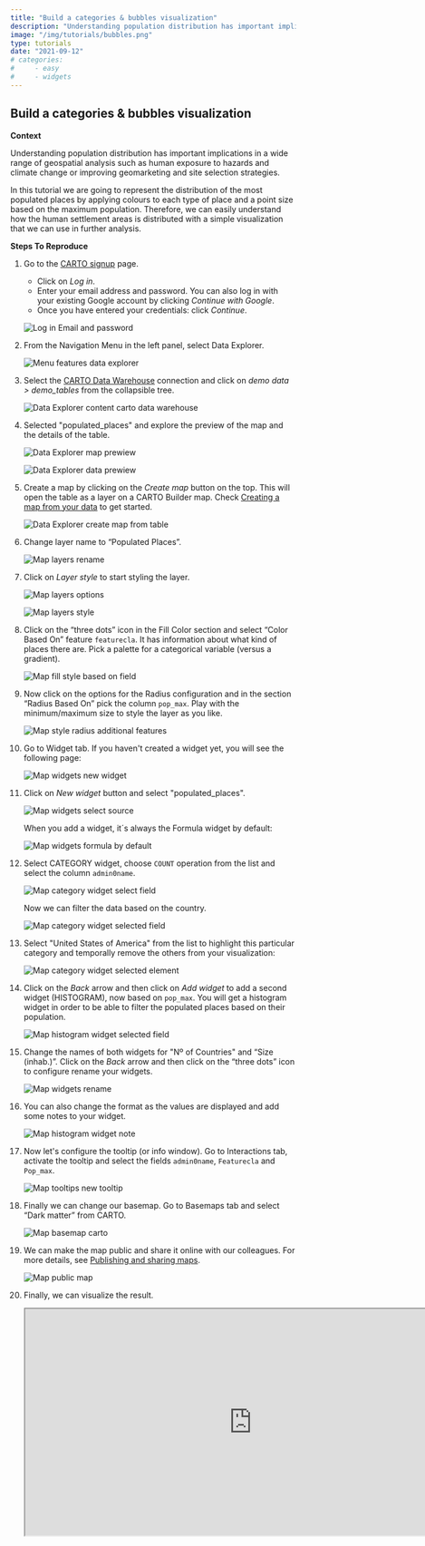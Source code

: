 ```yaml
---
title: "Build a categories & bubbles visualization"
description: "Understanding population distribution has important implications in a wide range of geospatial analysis such as human exposure to hazards and climate change or improving geomarketing and site selection strategies. In this tutorial we are going to represent the distribution of the most populated places by applying colours to each type of place and a point size based on the maximum population. Therefore, we can easily understand how the human settlement areas is distributed with a simple visualization that we can use in further analysis."
image: "/img/tutorials/bubbles.png" 
type: tutorials
date: "2021-09-12"
# categories:
#     - easy
#     - widgets
---
```

## Build a categories & bubbles visualization

**Context**

Understanding population distribution has important implications in a wide range of geospatial analysis such as human exposure to hazards and climate change or improving geomarketing and site selection strategies.

In this tutorial we are going to represent the distribution of the most populated places by applying colours to each type of place and a point size based on the maximum population. Therefore, we can easily understand how the human settlement areas is distributed with a simple visualization that we can use in further analysis.

**Steps To Reproduce**

1. Go to the <a href="http://app.carto.com/signup" target="_blank">CARTO signup</a> page.
   - Click on *Log in*.
   - Enter your email address and password. You can also log in with your existing Google account by clicking *Continue with Google*.
   - Once you have entered your credentials: click *Continue*.

   ![Log in Email and password](/img/cloud-native-workspace/get-started/login.png)

2. From the Navigation Menu in the left panel, select Data Explorer. 

   ![Menu features data explorer](/img/cloud-native-workspace/tutorials/tutorial1_the_menu_features_data_explorer.png)

3. Select the [CARTO Data Warehouse](../../connections/carto-data-warehouse) connection and click on *demo data > demo_tables* from the collapsible tree. 

   ![Data Explorer content carto data warehouse](/img/cloud-native-workspace/tutorials/tutorial1_content_carto_dw.png)

4. Selected "populated_places" and explore the preview of the map and the details of the table. 

   ![Data Explorer map prewiew](/img/cloud-native-workspace/tutorials/tutorial1_de_map_preview.png)

   ![Data Explorer data prewiew](/img/cloud-native-workspace/tutorials/tutorial1_de_data_preview.png)

5. Create a map by clicking on the *Create map* button on the top. This will open the table as a layer on a CARTO Builder map. Check [Creating a map from your data](../../data-explorer/creating-a-map-from-your-data) to get started.

   ![Data Explorer create map from table](/img/cloud-native-workspace/tutorials/tutorial1_de_map_from_table.png)

6. Change layer name to “Populated Places”.

   ![Map layers rename](/img/cloud-native-workspace/tutorials/tutorial1_map_layer_rename.png)

7. Click on *Layer style* to start styling the layer.

   ![Map layers options](/img/cloud-native-workspace/tutorials/tutorial1_map_layer_options.png)

   ![Map layers style](/img/cloud-native-workspace/tutorials/tutorial1_map_layer_style.png)

8. Click on the “three dots” icon in the Fill Color section and select “Color Based On” feature `featurecla`. It has information about what kind of places there are. Pick a palette for a categorical variable (versus a gradient).  

   ![Map fill style based on field](/img/cloud-native-workspace/tutorials/tutorial1_map_fill_based_on.png)

9. Now click on the options for the Radius configuration and in the section “Radius Based On” pick the column `pop_max`. Play with the minimum/maximum size to style the layer as you like.
 
   ![Map style radius additional features](/img/cloud-native-workspace/tutorials/tutorial1_map_radius_based_on.png)

10. Go to Widget tab. If you haven't created a widget yet, you will see the following page:

    ![Map widgets new widget](/img/cloud-native-workspace/tutorials/tutorial1_map_new_widget.png)

11. Click on *New widget* button and select "populated_places".

    ![Map widgets select source](/img/cloud-native-workspace/tutorials/tutorial1_map_widget_select_source.png)

    When you add a widget, it´s always the Formula widget by default:

    ![Map widgets formula by default](/img/cloud-native-workspace/tutorials/tutorial1_map_widget_formula_by_default.png)

12. Select CATEGORY widget, choose `COUNT` operation from the list and select the column `admin0name`. 

    ![Map category widget select field](/img/cloud-native-workspace/tutorials/tutorial1_map_category_widget_select_field.png)

    Now we can filter the data based on the country.

    ![Map category widget selected field](/img/cloud-native-workspace/tutorials/tutorial1_map_category_widget_selected_field.png)

13. Select "United States of America" from the list to highlight this particular category and temporally remove the others from your visualization:

    ![Map category widget selected element](/img/cloud-native-workspace/tutorials/tutorial1_map_category_widget_selected_element.png)

14. Click on the *Back* arrow and then click on *Add widget* to add a second widget (HISTOGRAM), now based on `pop_max`. You will get a histogram widget in order to be able to filter the populated places based on their population.

    ![Map histogram widget selected field](/img/cloud-native-workspace/tutorials/tutorial1_map_histogram_widget_selected_field.png)

15. Change the names of both widgets for "Nº of Countries" and “Size (inhab.)”. Click on the *Back* arrow and then click on the “three dots” icon to configure rename your widgets.

    ![Map widgets rename](/img/cloud-native-workspace/tutorials/tutorial1_map_widgets_rename.png)

16. You can also change the format as the values are displayed and add some notes to your widget.

    ![Map histogram widget note](/img/cloud-native-workspace/tutorials/tutorial1_map_histogram_widget_note.png)

17. Now let's configure the tooltip (or info window). Go to Interactions tab, activate the tooltip and select the fields `admin0name`, `Featurecla` and `Pop_max`. 

    ![Map tooltips new tooltip](/img/cloud-native-workspace/tutorials/tutorial1_map_tooltip.png)

18. Finally we can change our basemap. Go to Basemaps tab and select “Dark matter” from CARTO.

    ![Map basemap carto](/img/cloud-native-workspace/tutorials/tutorial1_map_basemap_carto.png)

19. We can make the map public and share it online with our colleagues. For more details, see [Publishing and sharing maps](../../maps/publishing-and-sharing-maps).

    ![Map public map](/img/cloud-native-workspace/tutorials/tutorial1_map_public_map.png)
 
20. Finally, we can visualize the result.

      <iframe width="800px" height="400px" src="https://gcp-us-east1.app.carto.com/map/149e695c-13a0-470b-b420-500d2bb90a60"></iframe>

<!--       <iframe width="800px" height="400px" src="https://gcp-europe-west1.app.carto.com/map/121e2fc6-b2e1-4b2a-b79e-e74f5df78b1e"></iframe>
 -->

